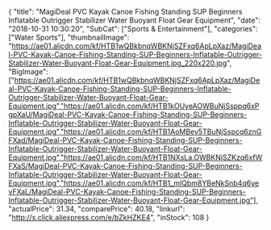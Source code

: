 {
	"title": "MagiDeal PVC Kayak Canoe Fishing Standing SUP Beginners Inflatable Outrigger   Stabilizer Water Buoyant Float Gear Equipment",
	"date": "2018-10-31 10:30:20",
	"SubCat": ["Sports & Entertainment"],
	"categories": ["Water Sports"],
	"thumbnailImage": "https://ae01.alicdn.com/kf/HTB1wQBkbnqWBKNjSZFxq6ApLpXaz/MagiDeal-PVC-Kayak-Canoe-Fishing-Standing-SUP-Beginners-Inflatable-Outrigger-Stabilizer-Water-Buoyant-Float-Gear-Equipment.jpg_220x220.jpg",
	"BigImage": ["https://ae01.alicdn.com/kf/HTB1wQBkbnqWBKNjSZFxq6ApLpXaz/MagiDeal-PVC-Kayak-Canoe-Fishing-Standing-SUP-Beginners-Inflatable-Outrigger-Stabilizer-Water-Buoyant-Float-Gear-Equipment.jpg","https://ae01.alicdn.com/kf/HTB1kOUyeAOWBuNjSsppq6xPgpXaU/MagiDeal-PVC-Kayak-Canoe-Fishing-Standing-SUP-Beginners-Inflatable-Outrigger-Stabilizer-Water-Buoyant-Float-Gear-Equipment.jpg","https://ae01.alicdn.com/kf/HTB1AoMBev5TBuNjSspcq6znGFXad/MagiDeal-PVC-Kayak-Canoe-Fishing-Standing-SUP-Beginners-Inflatable-Outrigger-Stabilizer-Water-Buoyant-Float-Gear-Equipment.jpg","https://ae01.alicdn.com/kf/HTB1NXsLa.OWBKNjSZKzq6xfWFXaS/MagiDeal-PVC-Kayak-Canoe-Fishing-Standing-SUP-Beginners-Inflatable-Outrigger-Stabilizer-Water-Buoyant-Float-Gear-Equipment.jpg","https://ae01.alicdn.com/kf/HTB1_mlQbm8YBeNkSnb4q6yevFXaL/MagiDeal-PVC-Kayak-Canoe-Fishing-Standing-SUP-Beginners-Inflatable-Outrigger-Stabilizer-Water-Buoyant-Float-Gear-Equipment.jpg"],
	"actualPrice": 31.34,
	"comparePrice": 40.18,
	"linkurl": "http://s.click.aliexpress.com/e/bZkHZKE4",
	"inStock": 108
}
